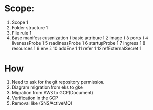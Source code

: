 # Scope:
  1. Scope                      1
  2. Folder structure           1
  3. File rule                  1
  4. Base manifest custmization
      1 basic attribute           1
      2 image                     1
      3 ports                     1
      4 livenessProbe             1
      5 readinessProbe            1
      6 startupProbe              1
      7 ingress                   1
      8 resources                 1
      9 env                       3
      10 addEnv                   1
      11 refer                    1
      12 refExternalSecret        1

# How
1. Need to ask for the git repository permission. 
2. Diagram migration from eks to gke 
3. Migration from AWS to GCP(Document)
4. Verification in the GCP
5. Removal like (SNS/ActiveMQ)
